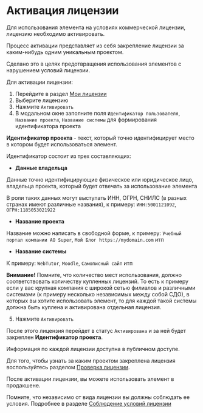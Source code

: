 # Активация лицензии

Для использования элемента на условиях коммерческой лицензии, лицензию необходимо активировать.

Процесс активации представляет из себя закрепление лицензии за каким-нибудь одним уникальным проектом.

Сделано это в целях предотвращения использования элементов с нарушением условий лицензии.

Для активации лицензии:

1) Перейдите в раздел [Мои лицензии](/guide/my-licenses/)
2) Выберите лицензию
3) Нажмите `Активировать`
4) В модальном окне заполните поля `Идентификатор пользователя`, `Название проекта`, `Название системы` для формирования идентификатора проекта

**Идентификатор проекта** - текст, который точно идентифицирует место в котором будет использоваться элемент.

Идентификатор состоит из трех составляющих:

* **Данные владельца**

Данные точно идентифицирующие физическое или юридическое лицо, владельца проекта, который будет отвечать за использование элемента

В роли таких данных могут выступать ИНН, ОГРН, СНИЛС (в разных странах имеют различные названия), к примеру: `ИНН:5001121092`, `ОГРН:1185053021922`

* **Название проекта**

Название можно написать в свободной форме, к примеру: `Учебный портал компании АО Super`, `Мой Блог https://mydomain.com` итп

* **Название системы**

К примеру: `WebTutor`, `Moodle`, `Самописный сайт` итп

**Внимание!** Помните, что количество мест использования, должно соответствовать количеству купленных лицензий. То есть к примеру если у вас крупная компания с широкой сетью филиалов и различными системами (к примеру несколько независимых между собой СДО), в которых вы хотите использовать элемент, то для каждой такой системы должна быть куплена и активирована отдельная лицензия.

5) Нажмите `Активировать`

После этого лицензия перейдет в статус `Активирована` и за ней будет закреплен **Идентификатор проекта**. 

Информация по каждой лицензии доступна в публичном доступе.

Для того, чтобы узнать за каким проектом закреплена лицензия воспользуйтесь разделом [Проверка лицензии](/guide/license-check/).

После активации лицензии, вы можете использовать элемент в продакшене.

Помните, что независимо от вида лицензии вы должны соблюдать ее условия. Подробнее в разделе [Соблюдение условий лицензии](/guide/license-compliance/)